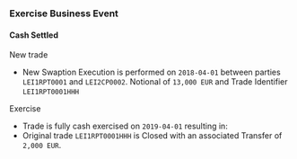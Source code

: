 ### Exercise Business Event

####  Cash Settled

New trade
- New Swaption Execution is performed on `2018-04-01` between parties `LEI1RPT0001` and `LEI2CP0002`.  Notional of `13,000 EUR` and Trade Identifier `LEI1RPT0001HHH`

Exercise
- Trade is fully cash exercised on `2019-04-01` resulting in:
- Original trade `LEI1RPT0001HHH` is Closed with an associated Transfer of `2,000 EUR`.
